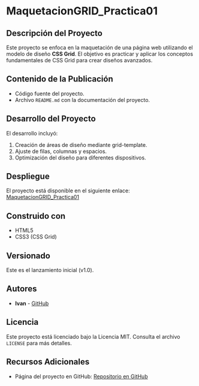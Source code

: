 # MaquetacionGRID_Practica01

## Descripción del Proyecto
Este proyecto se enfoca en la maquetación de una página web utilizando el modelo de diseño **CSS Grid**. El objetivo es practicar y aplicar los conceptos fundamentales de CSS Grid para crear diseños avanzados.

## Contenido de la Publicación
- Código fuente del proyecto.
- Archivo `README.md` con la documentación del proyecto.

## Desarrollo del Proyecto
El desarrollo incluyó:
1. Creación de áreas de diseño mediante grid-template.
2. Ajuste de filas, columnas y espacios.
3. Optimización del diseño para diferentes dispositivos.

## Despliegue
El proyecto está disponible en el siguiente enlace: [MaquetacionGRID_Practica01](https://github.com/senkiin/MaquetacionGRID_Practica01.git/)

## Construido con
- HTML5
- CSS3 (CSS Grid)

## Versionado
Este es el lanzamiento inicial (v1.0).

## Autores
- **Ivan** - [GitHub](https://github.com/senkiin)

## Licencia
Este proyecto está licenciado bajo la Licencia MIT. Consulta el archivo `LICENSE` para más detalles.

## Recursos Adicionales
- Página del proyecto en GitHub: [Repositorio en GitHub](https://github.com/senkiin/MaquetacionGRID_Practica01)
